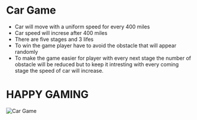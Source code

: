 # Car Game
  * Car will move with a uniform speed for every 400 miles
  * Car speed will increse after 400 miles
  * There are five stages and 3 lifes
  * To win the game player have to avoid the obstacle that will appear randomly
  * To make the game easier for player with every next stage the number of obstacle will be reduced but to keep it intresting with every coming stage the speed of car will increase.
  
# HAPPY GAMING

![Car Game](https://user-images.githubusercontent.com/69622475/143897876-68b14585-8362-4a6c-ba99-04e13261b0b9.png)
 
